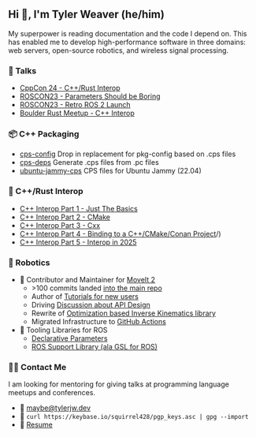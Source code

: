 ## Hi 👋, I'm Tyler Weaver (he/him)
My superpower is reading documentation and the code I depend on.
This has enabled me to develop high-performance software in three domains: web servers, open-source robotics, and wireless signal processing.
 
### 📢 Talks
 - [CppCon 24 - C++/Rust Interop](https://tylerjw.dev/posts/20240920-cppcon-cpp-rust-interop/)
 - [ROSCON23 - Parameters Should be Boring](https://tylerjw.dev/posts/roscon23-parameters/)
 - [ROSCON23 - Retro ROS 2 Launch](https://tylerjw.dev/posts/xml-launch/)
 - [Boulder Rust Meetup - C++ Interop](https://tylerjw.dev/posts/rust-cpp-interop/)

### 📦 C++ Packaging
- [cps-config](https://github.com/cps-org/cps-config) Drop in replacement for pkg-config based on .cps files
- [cps-deps](https://github.com/tylerjw/cps-deps) Generate .cps files from .pc files
- [ubuntu-jammy-cps](https://github.com/tylerjw/ubuntu-jammy-cps) CPS files for Ubuntu Jammy (22.04)

### 🦀 C++/Rust Interop
- [C++ Interop Part 1 - Just The Basics](https://tylerjw.dev/posts/rust-cpp-interop/)
- [C++ Interop Part 2 - CMake](https://tylerjw.dev/posts/rust-cmake-interop-cmake/)
- [C++ Interop Part 3 - Cxx](https://tylerjw.dev/posts/rust-cmake-interop-part-3-cxx/)
- [C++ Interop Part 4 - Binding to a C++/CMake/Conan Project](https://tylerjw.dev/posts/rust-cpp-part4-buildrs/)/)
- [C++ Interop Part 5 - Interop in 2025](https://tylerjw.dev/posts/20251003-rust-cpp-interop-2025-update/)
  
### 🤖 Robotics
- 🦾 Contributor and Maintainer for [MoveIt 2](https://moveit.ros.org)
  - \>100 commits landed [into the main repo](https://github.com/ros-planning/moveit2/commits?author=tylerjw)
  - Author of [Tutorials for new users](https://moveit.picknik.ai/humble/doc/tutorials/your_first_project/your_first_project.html)
  - Driving [Discussion about API Design](https://github.com/ros-planning/moveit2/discussions/1517)
  - Rewrite of [Optimization based Inverse Kinematics library](https://github.com/picknikrobotics/pick_ik)
  - Migrated Infrastructure to [GitHub Actions](http://picknik.ai/ros/moveit/devops/2021/12/14/DevOps-for-ROS-Projects-Part-2.html)
- 🧰 Tooling Libraries for ROS
  - [Declarative Parameters](https://github.com/PickNikRobotics/generate_parameter_library)
  - [ROS Support Library (ala GSL for ROS)](https://github.com/ChrisThrasher/RSL)

### :technologist: Contact Me
I am looking for mentoring for giving talks at programming language meetups and conferences.

- :email: <maybe@tylerjw.dev>
- :key: `curl https://keybase.io/squirrel428/pgp_keys.asc | gpg --import`
- :page_with_curl: [Resume](https://github.com/tylerjw/cv/blob/build/cv.pdf)
